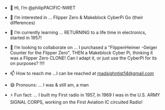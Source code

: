 - 👋 Hi, I’m @philipPACIFIC-NWET
- 👀 I’m interested in ... Flipper Zero & Makeblock CyberPi Go (their differences)
- 🌱 I’m currently learning ... RETURNING to a life time in electronics, started in 1957!
- 💞️ I’m looking to collaborate on ... I purchased a "FlippenHeimer -Geiger Counter for the Flipper Zero", THEN a Makeblock Cyber Pi, thinking it was a Flipper Zero CLONE! Can I adapt it, or just use the CyberPi for its on purposes? !!!!
- 📫 How to reach me ...I can be reached at madsighntist14@gmail.com 

- 😄 Pronouns: ... I was & still am, a man
- ⚡ Fun fact: ... I built my First radio in 1957, in 1969 I was in the U.S. ARMY SIGNAL CORPS, working on the First Aviation IC circuited Radio!

<!---
philipPACIFIC-NWET/philipPACIFIC-NWET is a ✨ special ✨ repository because its `README.md` (this file) appears on your GitHub profile.
You can click the Preview link to take a look at your changes.
--->
